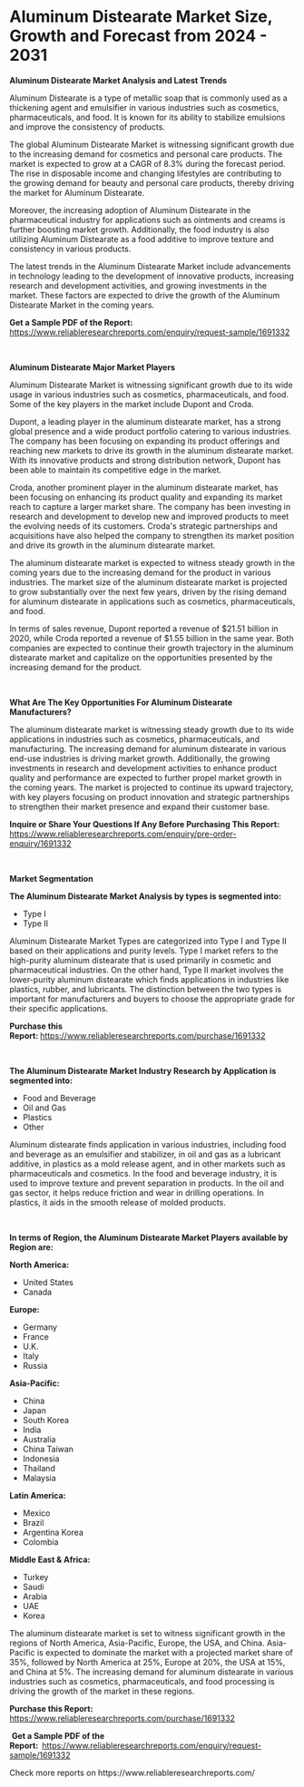 <p><h1>Aluminum Distearate Market Size, Growth and Forecast from 2024 - 2031</h1></p><p><strong>Aluminum Distearate Market Analysis and Latest Trends</strong></p>
<p><p>Aluminum Distearate is a type of metallic soap that is commonly used as a thickening agent and emulsifier in various industries such as cosmetics, pharmaceuticals, and food. It is known for its ability to stabilize emulsions and improve the consistency of products.</p><p>The global Aluminum Distearate Market is witnessing significant growth due to the increasing demand for cosmetics and personal care products. The market is expected to grow at a CAGR of 8.3% during the forecast period. The rise in disposable income and changing lifestyles are contributing to the growing demand for beauty and personal care products, thereby driving the market for Aluminum Distearate.</p><p>Moreover, the increasing adoption of Aluminum Distearate in the pharmaceutical industry for applications such as ointments and creams is further boosting market growth. Additionally, the food industry is also utilizing Aluminum Distearate as a food additive to improve texture and consistency in various products.</p><p>The latest trends in the Aluminum Distearate Market include advancements in technology leading to the development of innovative products, increasing research and development activities, and growing investments in the market. These factors are expected to drive the growth of the Aluminum Distearate Market in the coming years.</p></p>
<p><strong>Get a Sample PDF of the Report:&nbsp;</strong> <a href="https://www.reliableresearchreports.com/enquiry/request-sample/1691332">https://www.reliableresearchreports.com/enquiry/request-sample/1691332</a></p>
<p>&nbsp;</p>
<p><strong>Aluminum Distearate Major Market Players</strong></p>
<p><p>Aluminum Distearate Market is witnessing significant growth due to its wide usage in various industries such as cosmetics, pharmaceuticals, and food. Some of the key players in the market include Dupont and Croda.</p><p>Dupont, a leading player in the aluminum distearate market, has a strong global presence and a wide product portfolio catering to various industries. The company has been focusing on expanding its product offerings and reaching new markets to drive its growth in the aluminum distearate market. With its innovative products and strong distribution network, Dupont has been able to maintain its competitive edge in the market.</p><p>Croda, another prominent player in the aluminum distearate market, has been focusing on enhancing its product quality and expanding its market reach to capture a larger market share. The company has been investing in research and development to develop new and improved products to meet the evolving needs of its customers. Croda's strategic partnerships and acquisitions have also helped the company to strengthen its market position and drive its growth in the aluminum distearate market.</p><p>The aluminum distearate market is expected to witness steady growth in the coming years due to the increasing demand for the product in various industries. The market size of the aluminum distearate market is projected to grow substantially over the next few years, driven by the rising demand for aluminum distearate in applications such as cosmetics, pharmaceuticals, and food.</p><p>In terms of sales revenue, Dupont reported a revenue of $21.51 billion in 2020, while Croda reported a revenue of $1.55 billion in the same year. Both companies are expected to continue their growth trajectory in the aluminum distearate market and capitalize on the opportunities presented by the increasing demand for the product.</p></p>
<p>&nbsp;</p>
<p><strong>What Are The Key Opportunities For Aluminum Distearate Manufacturers?</strong></p>
<p><p>The aluminum distearate market is witnessing steady growth due to its wide applications in industries such as cosmetics, pharmaceuticals, and manufacturing. The increasing demand for aluminum distearate in various end-use industries is driving market growth. Additionally, the growing investments in research and development activities to enhance product quality and performance are expected to further propel market growth in the coming years. The market is projected to continue its upward trajectory, with key players focusing on product innovation and strategic partnerships to strengthen their market presence and expand their customer base.</p></p>
<p><strong>Inquire or Share Your Questions If Any Before Purchasing This Report:</strong> <a href="https://www.reliableresearchreports.com/enquiry/pre-order-enquiry/1691332">https://www.reliableresearchreports.com/enquiry/pre-order-enquiry/1691332</a></p>
<p>&nbsp;</p>
<p><strong>Market Segmentation</strong></p>
<p><strong>The Aluminum Distearate Market Analysis by types is segmented into:</strong></p>
<p><ul><li>Type I</li><li>Type II</li></ul></p>
<p><p>Aluminum Distearate Market Types are categorized into Type I and Type II based on their applications and purity levels. Type I market refers to the high-purity aluminum distearate that is used primarily in cosmetic and pharmaceutical industries. On the other hand, Type II market involves the lower-purity aluminum distearate which finds applications in industries like plastics, rubber, and lubricants. The distinction between the two types is important for manufacturers and buyers to choose the appropriate grade for their specific applications.</p></p>
<p><strong>Purchase this Report:&nbsp;</strong><a href="https://www.reliableresearchreports.com/purchase/1691332">https://www.reliableresearchreports.com/purchase/1691332</a></p>
<p>&nbsp;</p>
<p><strong>The Aluminum Distearate Market Industry Research by Application is segmented into:</strong></p>
<p><ul><li>Food and Beverage</li><li>Oil and Gas</li><li>Plastics</li><li>Other</li></ul></p>
<p><p>Aluminum distearate finds application in various industries, including food and beverage as an emulsifier and stabilizer, in oil and gas as a lubricant additive, in plastics as a mold release agent, and in other markets such as pharmaceuticals and cosmetics. In the food and beverage industry, it is used to improve texture and prevent separation in products. In the oil and gas sector, it helps reduce friction and wear in drilling operations. In plastics, it aids in the smooth release of molded products.</p></p>
<p>&nbsp;</p>
<p><strong>In terms of Region, the Aluminum Distearate Market Players available by Region are:</strong></p>
<p>
    <p> <strong> North America: </strong>
        <ul>
            <li>United States</li>
            <li>Canada</li>
        </ul>
        </p> 
    <p> <strong> Europe: </strong>
        <ul>
            <li>Germany</li>
            <li>France</li>
            <li>U.K.</li>
            <li>Italy</li>
            <li>Russia</li>
        </ul>
        </p> 
    <p> <strong> Asia-Pacific: </strong>
        <ul>
            <li>China</li>
            <li>Japan</li>
            <li>South Korea</li>
            <li>India</li>
            <li>Australia</li>
            <li>China Taiwan</li>
            <li>Indonesia</li>
            <li>Thailand</li>
            <li>Malaysia</li>
        </ul>
        </p> 
    <p> <strong> Latin America: </strong>
        <ul>
            <li>Mexico</li>
            <li>Brazil</li>
            <li>Argentina Korea</li>
            <li>Colombia</li>
        </ul>
        </p> 
    <p> <strong> Middle East & Africa: </strong>
        <ul>
            <li>Turkey</li>
            <li>Saudi</li>
            <li>Arabia</li>
            <li>UAE</li>
            <li>Korea</li>
        </ul>
    </p>
    </p>
<p><p>The aluminum distearate market is set to witness significant growth in the regions of North America, Asia-Pacific, Europe, the USA, and China. Asia-Pacific is expected to dominate the market with a projected market share of 35%, followed by North America at 25%, Europe at 20%, the USA at 15%, and China at 5%. The increasing demand for aluminum distearate in various industries such as cosmetics, pharmaceuticals, and food processing is driving the growth of the market in these regions.</p></p>
<p><strong>Purchase this Report: </strong><a href="https://www.reliableresearchreports.com/purchase/1691332">https://www.reliableresearchreports.com/purchase/1691332</a></p>
<p>&nbsp;<strong>Get a Sample PDF of the Report:&nbsp;&nbsp;</strong><a href="https://www.reliableresearchreports.com/enquiry/request-sample/1691332">https://www.reliableresearchreports.com/enquiry/request-sample/1691332</a></p>
<p><strong></strong></p>
<p>Check more reports on https://www.reliableresearchreports.com/</p>